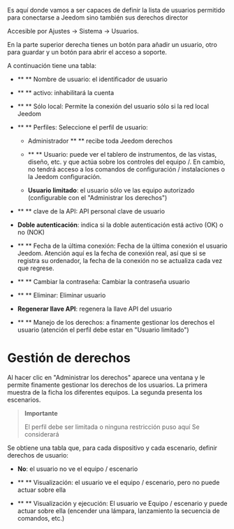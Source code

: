 Es aquí donde vamos a ser capaces de definir la lista de usuarios
permitido para conectarse a Jeedom sino también sus derechos
director

Accesible por Ajustes → Sistema → Usuarios.

En la parte superior derecha tienes un botón para añadir un usuario, otro
para guardar y un botón para abrir el acceso a soporte.

A continuación tiene una tabla:

-   ** ** Nombre de usuario: el identificador de usuario

-   ** ** activo: inhabilitará la cuenta

-   ** ** Sólo local: Permite la conexión del usuario
    sólo si la red local Jeedom

-   ** ** Perfiles: Seleccione el perfil de usuario:

    -   Administrador ** ** recibe toda Jeedom derechos

    -   ** ** Usuario: puede ver el tablero de instrumentos, de las vistas,
        diseño, etc. y que actúa sobre los controles del equipo /. En cambio,
        no tendrá acceso a los comandos de configuración / instalaciones
        o la Jeedom configuración.

    -   **Usuario limitado**: el usuario sólo ve las
        equipo autorizado (configurable con el "Administrar
        los derechos")

-   ** ** clave de la API: API personal clave de usuario

-   **Doble autenticación**: indica si la doble autenticación 
    está activo (OK) o no (NOK)

-   ** ** Fecha de la última conexión: Fecha de la última conexión
    el usuario Jeedom. Atención aquí es la fecha de conexión
    real, así que si se registra su ordenador, la fecha de
    la conexión no se actualiza cada vez que regrese.

-   ** ** Cambiar la contraseña: Cambiar la contraseña
    usuario

-   ** ** Eliminar: Eliminar usuario

-   **Regenerar llave API**: regenera la llave API del usuario

-   ** ** Manejo de los derechos: a finamente gestionar los derechos
    el usuario (atención el perfil debe estar en
    "Usuario limitado")

Gestión de derechos
==================

Al hacer clic en "Administrar los derechos" aparece una ventana y le permite
finamente gestionar los derechos de los usuarios. La primera muestra de la ficha
los diferentes equipos. La segunda presenta los escenarios.

> **Importante**
>
> El perfil debe ser limitada o ninguna restricción puso aquí
> Se considerará

Se obtiene una tabla que, para cada dispositivo y cada
escenario, definir derechos de usuario:

-   **No**: el usuario no ve el equipo / escenario

-   ** ** Visualización: el usuario ve el equipo / escenario, pero
    no puede actuar sobre ella

-   ** ** Visualización y ejecución: El usuario ve
    Equipo / escenario y puede actuar sobre ella (encender una lámpara, lanzamiento
    la secuencia de comandos, etc.)


